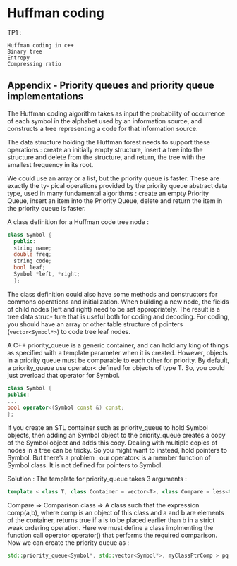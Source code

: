# Huffman coding

TP1 :

    Huffman coding in c++
    Binary tree
    Entropy
    Compressing ratio
  
 

## Appendix - Priority queues and priority queue implementations

The Huffman coding algorithm takes as input the probability of occurrence of each symbol
in the alphabet used by an information source, and constructs a tree representing a code for that
information source.

The data structure holding the Huffman forest needs to support these operations : create an
initially empty structure, insert a tree into the structure and delete from the structure, and
return, the tree with the smallest frequency in its root.

We could use an array or a list, but the priority queue is faster. These are exactly the ty-
pical operations provided by the priority queue abstract data type, used in many fundamental
algorithms : create an empty Priority Queue, insert an item into the Priority Queue, delete and
return the item in the priority queue is faster.

A class definition for a Huffman code tree node :
```C++
class Symbol {
  public:
  string name;
  double freq;
  string code;
  bool leaf;
  Symbol *left, *right;
  };
```

The class definition could also have some methods and
constructors for commons operations and initialization. When
building a new node, the fields of child nodes (left and right)
need to be set appropriately. The result is a tree data struc-
ture that is useful both for coding and decoding. For coding,
you should have an array or other table structure of pointers
(`vector<Symbol*>`) to code tree leaf nodes.

A C++ priority_queue is a generic container, and can hold any king of things as specified
with a template parameter when it is created. However, objects in a priority queue must be
comparable to each other for priority. By default, a priority_queue<T> use operator< defined
for objects of type T. So, you could just overload that operator for Symbol.
```C++
class Symbol {
public:
...
bool operator<(Symbol const &) const;
};
```

If you create an STL container such as priority_queue to hold Symbol objects, then adding an
Symbol object to the priority_queue creates a copy of the Symbol object and adds this copy.
Dealing with multiple copies of nodes in a tree can be tricky. So you might want to instead, hold
pointers to Symbol. But there’s a problem : our operator< is a member function of Symbol class.
It is not defined for pointers to Symbol.

Solution : The template for priority_queue takes 3 arguments :
```C++
template < class T, class Container = vector<T>, class Compare = less<typename Container::value_type> > class priority_queue;
```
Compare ⇒ Comparison class ⇒ A class such that the expression comp(a,b), where comp is an
object of this class and a and b are elements of the container, returns true if a is to be placed
earlier than b in a strict weak ordering operation. Here we must define a class implmenting the
function call operator operator() that performs the required comparison. Now we can create
the priority queue as :
```C++
std::priority_queue<Symbol*, std::vector<Symbol*>, myClassPtrComp > pq;
```

